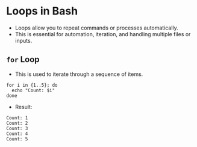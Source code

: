 # Loops in Bash
- Loops allow you to repeat commands or processes automatically.
- This is essential for automation, iteration, and handling multiple files or inputs.

## `for` Loop
- This is used to iterate through a sequence of items.
```
for i in {1..5}; do
  echo "Count: $i"
done
```
- Result:
```
Count: 1
Count: 2
Count: 3
Count: 4
Count: 5
```
